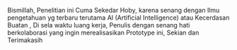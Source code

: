 Bismillah, Penelitian ini Cuma Sekedar Hoby, karena senang dengan Ilmu pengetahuan yg terbaru terutama AI (Artificial Intelligence) atau Kecerdasan Buatan , Di sela waktu luang kerja, Penulis dengan senang hati berkolaborasi yang ingin merealisasikan Prototype ini, Sekian dan Terimakasih
